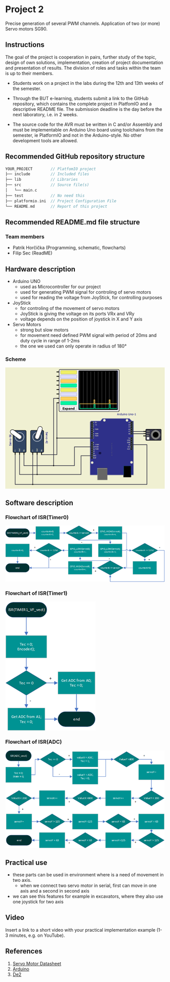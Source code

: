# Project 2

Precise generation of several PWM channels. Application of two (or more) Servo motors SG90.

## Instructions

The goal of the project is cooperation in pairs, further study of the topic, design of own solutions, implementation, creation of project documentation and presentation of results. The division of roles and tasks within the team is up to their members.

* Students work on a project in the labs during the 12th and 13th weeks of the semester.

* Through the BUT e-learning, students submit a link to the GitHub repository, which contains the complete project in PlatfomIO and a descriptive README file. The submission deadline is the day before the next laboratory, i.e. in 2 weeks.

* The source code for the AVR must be written in C and/or Assembly and must be implementable on Arduino Uno board using toolchains from the semester, ie PlatformIO and not in the Arduino-style. No other development tools are allowed.

## Recommended GitHub repository structure

   ```c
   YOUR_PROJECT        // PlatfomIO project
   ├── include         // Included files
   ├── lib             // Libraries
   ├── src             // Source file(s)
   │   └── main.c
   ├── test            // No need this
   ├── platformio.ini  // Project Configuration File
   └── README.md       // Report of this project
   ```

## Recommended README.md file structure

### Team members

* Patrik Horčička (Programming, schematic, flowcharts)
* Filip Sec (ReadME)

## Hardware description

* Arduino UNO
   * used as Microcontroller for our project
   * used for generating PWM signal for controling of servo motors 
   * used for reading the voltage from JoyStick, for controlling purposes 
* JoyStick
   * for controling of the movement of servo motors
   * JoyStick is giving the voltage on its ports VRx and VRy
   * voltage depends on the position of joystick in X and Y axis
* Servo Motors
   * strong but slow motors
   * for movement need defined PWM signal with period of 20ms and duty cycle in range of 1-2ms
   * the one we used can only operate in radius of 180°

### Scheme
![your figure](images/Schema.png)

## Software description

### Flowchart of ISR(Timer0)
![your figure](images/timer0.png)

### Flowchart of ISR(Timer1)
![your figure](images/FlowCharts.png)

### Flowchart of ISR(ADC)
![your figure](images/ADC_vect.png)

## Practical use
* these parts can be used in environment where is a need of movement in two axis. 
   * when we connect two servo motor in serial, first can move in one axis and a second in second axis 
* we can see this features for example in excavators, where they also use one joystick for two axis

## Video

Insert a link to a short video with your practical implementation example (1-3 minutes, e.g. on YouTube).

## References

1. [Servo Motor Datasheet](https://robojax.com/learn/arduino/robojax-servo-sg90_datasheet.pdf)
2. [Arduino](https://www.arduino.cc/)
3. [De2](https://moodle.vut.cz/course/view.php?id=258370)